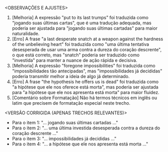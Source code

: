 <OBSERVAÇÕES E AJUSTES>
1. [Melhoria] A expressão "put to its last trumps" foi traduzida como "jogando suas últimas cartas", que é uma tradução adequada, mas poderia ser ajustada para "jogando suas últimas cartadas" para maior naturalidade.
2. [Erro] A frase "a last desperate snatch at a weapon against the hardness of the unbelieving heart" foi traduzida como "uma última tentativa desesperada de usar uma arma contra a dureza do coração descrente", o que está correto, mas "snatch" poderia ser traduzido como "investida" para manter a nuance de ação rápida e decisiva.
3. [Melhoria] A expressão "foregone impossibilities" foi traduzida como "impossibilidades tão antecipadas", mas "impossibilidades já decididas" poderia transmitir melhor a ideia de algo já determinado.
4. [Erro] A frase "the hypothesis he offers us is dead" foi traduzida como "a hipótese que ele nos oferece está morta", mas poderia ser ajustada para "a hipótese que ele nos apresenta está morta" para maior fluidez.
5. [Comentário sobre Formatação] Não há termos técnicos em inglês ou latim que precisem de formatação especial neste trecho.

<VERSÃO CORRIGIDA (APENAS TRECHOS RELEVANTES)>
- Para o item 1: "... jogando suas últimas cartadas ..."
- Para o item 2: "... uma última investida desesperada contra a dureza do coração descrente ..."
- Para o item 3: "... impossibilidades já decididas ..."
- Para o item 4: "... a hipótese que ele nos apresenta está morta ..."